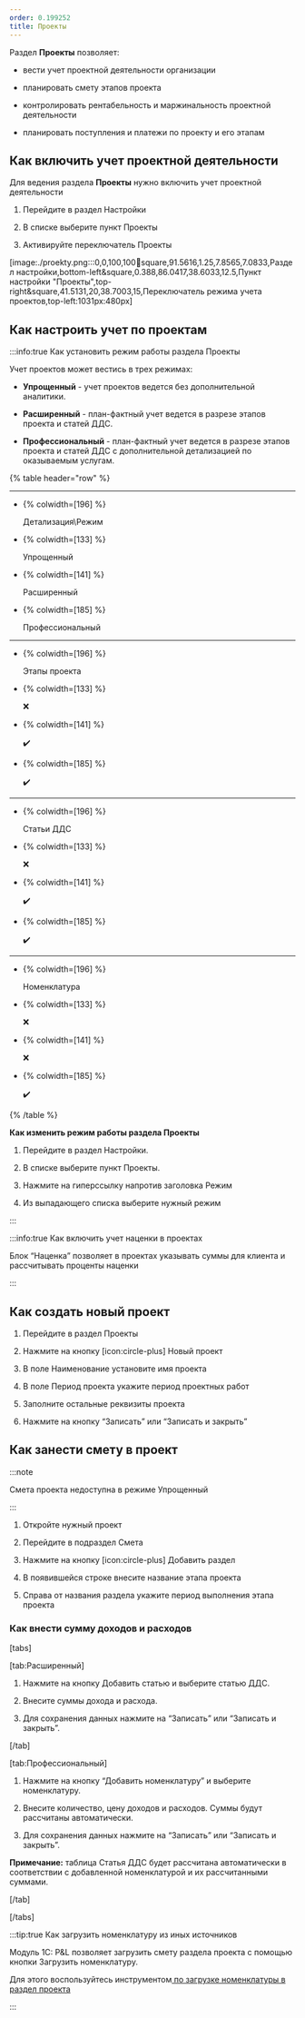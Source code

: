 ```yaml
---
order: 0.199252
title: Проекты
---
```


Раздел **Проекты** позволяет:

-  вести учет проектной деятельности организации

-  планировать смету этапов проекта

-  контролировать рентабельность и маржинальность проектной деятельности

-  планировать поступления и платежи по проекту и его этапам

## Как включить учет проектной деятельности

Для ведения раздела **Проекты** нужно включить учет проектной деятельности

1. Перейдите в раздел Настройки

2. В списке выберите пункт Проекты

3. Активируйте переключатель Проекты

[image:./proekty.png:::0,0,100,100:100:square,91.5616,1.25,7.8565,7.0833,Раздел настройки,bottom-left&square,0.388,86.0417,38.6033,12.5,Пункт настройки \"Проекты\",top-right&square,41.5131,20,38.7003,15,Переключатель режима учета проектов,top-left:1031px:480px]

## Как настроить учет по проектам

:::info:true Как установить режим работы раздела Проекты

Учет проектов может вестись в трех режимах:

-  **Упрощенный** - учет проектов ведется без дополнительной аналитики.

-  **Расширенный** - план-фактный учет ведется в разрезе этапов проекта и статей ДДС.

-  **Профессиональный** - план-фактный учет ведется в разрезе этапов проекта и статей ДДС с дополнительной детализацией по оказываемым услугам.

{% table header="row" %}

---

*  {% colwidth=[196] %}

   Детализация\\Режим

*  {% colwidth=[133] %}

   Упрощенный

*  {% colwidth=[141] %}

   Расширенный

*  {% colwidth=[185] %}

   Профессиональный

---

*  {% colwidth=[196] %}

   Этапы проекта

*  {% colwidth=[133] %}

   ❌

*  {% colwidth=[141] %}

   ✔️

*  {% colwidth=[185] %}

   ✔️

---

*  {% colwidth=[196] %}

   Статьи ДДС

*  {% colwidth=[133] %}

   ❌

*  {% colwidth=[141] %}

   ✔️

*  {% colwidth=[185] %}

   ✔️

---

*  {% colwidth=[196] %}

   Номенклатура

*  {% colwidth=[133] %}

   ❌

*  {% colwidth=[141] %}

   ❌

*  {% colwidth=[185] %}

   ✔️

{% /table %}

**Как изменить режим работы раздела Проекты**

1. Перейдите в раздел Настройки.

2. В списке выберите пункт Проекты.

3. Нажмите на гиперссылку напротив заголовка Режим

4. Из выпадающего списка выберите нужный режим

:::

:::info:true Как включить учет наценки в проектах

Блок “Наценка” позволяет в проектах указывать суммы для клиента и рассчитывать проценты наценки

:::

## Как создать новый проект

1. Перейдите в раздел Проекты

2. Нажмите на кнопку [icon:circle-plus] Новый проект

3. В поле Наименование установите имя проекта

4. В поле Период проекта укажите период проектных работ

5. Заполните остальные реквизиты проекта

6. Нажмите на кнопку “Записать” или “Записать и закрыть”

## Как занести смету в проект

:::note 

Смета проекта недоступна в режиме Упрощенный

:::

1. Откройте нужный проект

2. Перейдите в подраздел Смета

3. Нажмите на кнопку [icon:circle-plus] Добавить раздел

4. В появившейся строке внесите название этапа проекта

5. Справа от названия раздела укажите период выполнения этапа проекта

### Как внести сумму доходов и расходов

[tabs]

[tab:Расширенный]

1. Нажмите на кнопку Добавить статью и выберите статью ДДС.

2. Внесите суммы дохода и расхода.

3. Для сохранения данных нажмите на “Записать” или “Записать и закрыть”.

[/tab]

[tab:Профессиональный]

1. Нажмите на кнопку “Добавить номенклатуру” и выберите номенклатуру.

2. Внесите количество, цену доходов и расходов. Суммы будут рассчитаны автоматически.

3. Для сохранения данных нажмите на “Записать” или “Записать и закрыть”.

**Примечание:** таблица Статья ДДС будет рассчитана автоматически в соответствии с добавленной номенклатурой и их рассчитанными суммами.

[/tab]

[/tabs]

:::tip:true Как загрузить номенклатуру из иных источников

Модуль 1С: P&L позволяет загрузить смету раздела проекта с помощью кнопки Загрузить номенклатуру.

Для этого воспользуйтесь инструментом[ по загрузке номенклатуры в раздел проекта](./kartochka-proekta/zagruzka-nomenklatury-v-razdel-proekta)

:::


